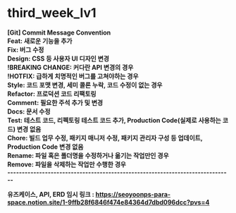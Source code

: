 # third_week_lv1<br>
<b> [Git] Commit Message Convention <b><br>
Feat:             새로운 기능을 추가<br>
Fix:              버그 수정<br>
Design:           CSS 등 사용자 UI 디자인 변경<br>
!BREAKING CHANGE:	커다란 API 변경의 경우<br>
!HOTFIX:	        급하게 치명적인 버그를 고쳐야하는 경우<br>
Style:	          코드 포맷 변경, 세미 콜론 누락, 코드 수정이 없는 경우<br>
Refactor:	        프로덕션 코드 리팩토링<br>
Comment:	        필요한 주석 추가 및 변경<br>
Docs:	            문서 수정<br>
Test:	            테스트 코드, 리펙토링 테스트 코드 추가, Production Code(실제로 사용하는 코드) 변경 없음<br>
Chore:	          빌드 업무 수정, 패키지 매니저 수정, 패키지 관리자 구성 등 업데이트, Production Code 변경 없음<br>
Rename:	          파일 혹은 폴더명을 수정하거나 옮기는 작업만인 경우<br>
Remove:	          파일을 삭제하는 작업만 수행한 경우<br>
------------------------------------------------------------------------------<br>

유즈케이스, API, ERD 임시 링크 : https://seoyoonps-para-space.notion.site/1-9ffb28f6846f474e84364d7dbd096dcc?pvs=4

